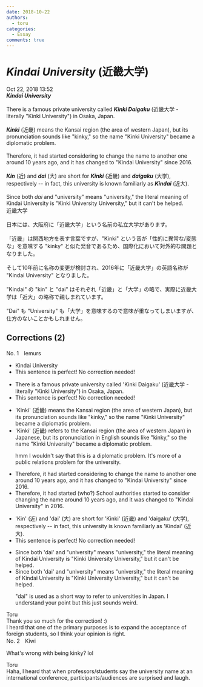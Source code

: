 ```yaml
---
date: 2018-10-22
authors:
  - toru
categories:
  - Essay
comments: true
---
```


# <strong><em>Kindai University</strong></em> (近畿大学)
<div class="date">Oct 22, 2018 13:52</div>
<div id="post"><div id="body_show_ori">
<strong><em>Kindai University</strong></em><br/><br/>There is a famous private university called <strong><em>Kinki Daigaku</em></strong> (近畿大学 - literally "Kinki University") in Osaka, Japan.<br/><br/><strong><em>Kinki</em></strong> (近畿) means the Kansai region (the area of western Japan), but its pronunciation sounds like "kinky," so the name "Kinki University" became a diplomatic problem.<br/><br/>Therefore, it had started considering to change the name to another one around 10 years ago, and it has changed to "Kindai University" since 2016.<br/><br/><strong><em>Kin</em></strong> (近) and <strong><em>dai</em></strong> (大) are short for <strong><em>Kinki</em></strong> (近畿) and <strong><em>daigaku</em></strong> (大学), respectively -- in fact, this university is known familiarly as <strong><em>Kindai</em></strong> (近大).<br/><br/>Since both <em>dai</em> and "university" means "university," the literal meaning of Kindai University is "Kinki University University," but it can't be helped.
</div></div>

<!-- more -->

<div id="post_ja"><div id="body_show_mo">
近畿大学<br/><br/>日本には、大阪府に「近畿大学」という名前の私立大学があります。<br/><br/>「近畿」は関西地方を表す言葉ですが、"Kinki" という音が「性的に異常な/変態な」を意味する "kinky" と似た発音であるため、国際化において対外的な問題となりました。<br/><br/>そして10年前に名称の変更が検討され、2016年に「近畿大学」の英語名称が "Kindai University" となりました。<br/><br/>"Kindai" の "kin" と "dai" はそれぞれ「近畿」と「大学」の略で、実際に近畿大学は「近大」の略称で親しまれています。<br/><br/>"Dai" も "University" も「大学」を意味するので意味が重なってしまいますが、仕方のないことかもしれません。
</div></div>

## Corrections (2)
<div id="block"><div class="first_name"> No. 1　<span class="just_name">lemurs</span></div><div id="block2">
<ul class="correction_field">
<li class="incorrect">Kindai University</li>
<li class="corrected perfect">This sentence is perfect! No correction needed!</li>
</ul>
<ul class="correction_field">
<li class="incorrect">There is a famous private university called 'Kinki Daigaku' (近畿大学 - literally "Kinki University") in Osaka, Japan.</li>
<li class="corrected perfect">This sentence is perfect! No correction needed!</li>
</ul>
<ul class="correction_field">
<li class="incorrect">'Kinki' (近畿) means the Kansai region (the area of western Japan), but its pronunciation sounds like "kinky," so the name "Kinki University" became a diplomatic problem.</li>
<li class="corrected correct">
'Kinki' (近畿) <span class="f_blue">refers to</span> the Kansai region (the area of western Japan) <span class="f_blue">in Japanese</span>, but its pronunciation <span class="f_blue">in English</span> sounds like "kinky," so the name "Kinki University" became a <span class="f_red">diplomatic</span> problem.
<p class="correction_comment">hmm I wouldn't say that this is a diplomatic problem. It's more of a public relations problem for the university.</p>
</li>
</ul>
<ul class="correction_field">
<li class="incorrect">Therefore, it had started considering to change the name to another one around 10 years ago, and it has changed to "Kindai University" since 2016.</li>
<li class="corrected correct">
Therefore, <span class="f_red">it had started (who?)</span> <span class="f_blue">School authorities started to</span> consider chang<span class="f_blue">ing</span> the name around 10 years ago, and it <span class="f_blue">was </span>changed to "Kindai University" <span class="f_blue"> in </span>2016.
</li>
</ul>
<ul class="correction_field">
<li class="incorrect">'Kin' (近) and 'dai' (大) are short for 'Kinki' (近畿) and 'daigaku' (大学), respectively -- in fact, this university is known familiarly as 'Kindai' (近大).</li>
<li class="corrected perfect">This sentence is perfect! No correction needed!</li>
</ul>
<ul class="correction_field">
<li class="incorrect">Since both 'dai' and "university" means "university," the literal meaning of Kindai University is "Kinki University University," but it can't be helped.</li>
<li class="corrected correct">
Since both 'dai' and "university" means "university," the literal meaning of Kindai University is "Kinki University University," but it can't be helped.
<p class="correction_comment">"dai" is used as a short way to refer to universities in Japan. I understand your point but this just sounds weird.</p>
</li>
</ul>
</div><div class="name"><span class="just_name">Toru</span><br>
Thank you so much for the correction! :)<br/>I heard that one of the primary purposes is to expand the acceptance of foreign students, so I think your opinion is right.
</div>
</div>
<div id="block"><div class="first_name"> No. 2　<span class="just_name">Kiwi</span></div><div id="block2">
<p class="comment_small">
 What's wrong with being kinky? lol
</p>

</div><div class="name"><span class="just_name">Toru</span><br>
Haha, I heard that when professors/students say the university name at an international conference, participants/audiences are surprised and laugh.
</div>
</div>
